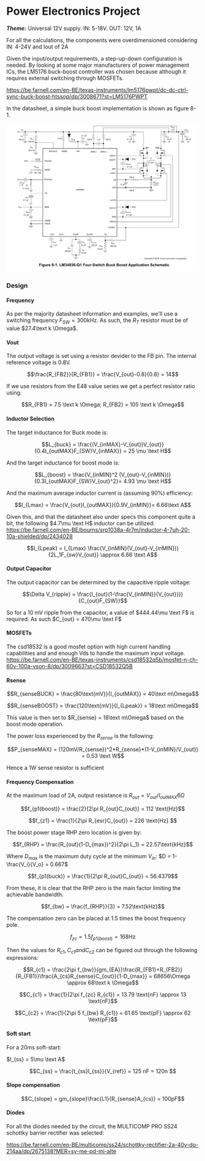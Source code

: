 # Power Electronics Project

***Theme:*** Universal 12V supply. IN: 5-18V. OUT: 12V, 1A

For all the calculations, the components were overdimensioned considering IN: 4-24V and Iout of 2A  

Given the input/output requirements, a step-up-down configuration is needed. By looking at some major manufacturers of power management ICs, the LM5176 buck-boost controller was chosen because although it requires external switching through MOSFETs.

https://be.farnell.com/en-BE/texas-instruments/lm5176pwpt/dc-dc-ctrl-sync-buck-boost-htssop/dp/3008671?st=LM5176PWPT

In the datasheet, a simple buck boost implementation is shown as figure 8-1.

![Buck Boost Application Schamatic](./figures/baseschematic.png)

### Design

#### Frequency

As per the majority datasheet information and examples, we'll use a switching frequency $F_{SW} = 300 \text{kHz}$. As such, the $R_{T}$ resistor must be of value $27.4\text k \Omega$.

#### Vout

The output voltage is set using a resistor devider to the FB pin. The internal reference voltage is 0.8V.

$$\frac{R_{FB2}}{R_{FB1}} = \frac{V_{out}-0.8}{0.8} = 14$$

If we use resistors from the E48 value series we get a perfect resistor ratio using:

$$R_{FB1} = 7.5 \text k \Omega; R_{FB2} = 105 \text k \Omega$$

#### Inductor Selection

The target inductance for Buck mode is:

$$L_{buck} = \frac{(V_{inMAX}-V_{out})V_{out}}{0.4I_{outMAX}F_{SW}V_{inMAX}} = 25 \mu \text H$$

And the target inductance for boost mode is:

$$L_{boost} = \frac{V_{inMIN}^2 (V_{out}-V_{inMIN})}{0.3I_{outMAX}F_{SW}V_{out}^2}= 4.93 \mu \text H$$

And the maximum average inductor current is (assuming 90\%) efficiency:

$$I_{Lmax} = \frac{V_{out}I_{outMAX}}{0.9V_{inMIN}}= 6.66\text A$$

Given this, and that the datasheet also under specs this component quite a bit, the following $4.7\mu \text H$ inductor can be utilized: https://be.farnell.com/en-BE/bourns/srp1038a-4r7m/inductor-4-7uh-20-10a-shielded/dp/2434028

$$I_{Lpeak} = I_{Lmax} \frac{V_{inMIN}(V_{out}-V_{inMIN})}{2L_1F_{sw}V_{out}} \approx 6.66 \text A$$

#### Output Capacitor

The output capacitor can be determined by the capacitive ripple voltage:

$$\Delta V_{ripple} = \frac{I_{out}(1-\frac{V_{inMIN}}{V_{out}})}{C_{out}F_{SW}}$$

So for a 10 mV ripple from the capacitor, a value of $444.44\mu \text F$ is required. As such $C_{out} = 470\mu \text F$  


#### MOSFETs
The csd18532 is a good mosfet option with high current handling capabilities and and enough Vds to handle the maximum input voltage.
https://be.farnell.com/en-BE/texas-instruments/csd18532q5b/mosfet-n-ch-60v-100a-vson-8/dp/3009663?st=CSD18532Q5B


#### Rsense

$$R_{senseBUCK} = \frac{80\text{mV}}{I_{outMAX}} = 40\text m\Omega$$

$$R_{senseBOOST} = \frac{120\text{mV}}{I_{Lpeak}} = 18\text m\Omega$$

This value is then set to $R_{sense} = 18\text m\Omega$ based on the boost mode operation.

The power loss experienced by the $R_{sense}$ is the following:

$$P_{senseMAX} = (120mV/R_{sense})^2*R_{sense}*(1-V_{inMIN}/V_{out}) = 0.53 \text W$$

Hence a 1W sense resistor is sufficient


#### Frequency Compensation

At the maximum load of 2A, output resistance is $R_{out} = V_{out}/I_{outMAX} 6\Omega$

$$f_{p1(boost)} = \frac{2}{2\pi R_{out}C_{out}} = 112 \text{Hz}$$

$$f_{z1} = \frac{1}{2\pi R_{esr}C_{out}} = 226 \text{Hz} $$

The boost power stage RHP zero location is given by: 

$$f_{RHP} = \frac{R_{out}(1-D_{max})^2}{2\pi L_1} = 22.57\text{kHz}$$

Where $D_{max}$ is the maximum duty cycle at the minimum $V_{in}$: $D = 1-\frac{V_i}{V_o} = 0.667$ 

$$f_{p1(buck)} = \frac{1}{2\pi R_{out}C_{out}} = 56.4379$$

From these, it is clear that the RHP zero is the main factor limiting the achievable bandwidth.

$$f_{bw} = \frac{f_{RHP}}{3} = 7.52\text{kHz}$$

The compensation zero can be placed at 1.5 times the boost frequency pole.

$$f_{zc} = 1.5f_{p1(boost)} = 168\text{Hz}$$

Then the values for $R_{c1}, C_{c1} and C_{c2}$ can be figured out through the following expressions:

$$R_{c1} = \frac{2\pi f_{bw}}{gm_{EA}}\frac{R_{FB1}+R_{FB2}}{R_{FB1}}\frac{A_{cs}R_{sense}C_{out}}{1-D_{max}} = 68656\Omega \approx 68\text k \Omega$$

$$C_{c1} = \frac{1}{2\pi f_{zc} R_{c1}} = 13.79 \text{nF} \approx 13 \text{nF}$$

$$C_{c2} = \frac{1}{2\pi 5 f_{bw} R_{c1}} = 61.65 \text{pF} \approx 62 \text{pF}$$


#### Soft start

For a 20ms soft-start:

$I_{ss} = 5\mu \text A$

$$C_{ss} = \frac{t_{ss}I_{ss}}{V_{ref}} = 125 nF = 120n $$


#### Slope compensation

$$C_{slope} = gm_{slope}\frac{L1}{R_{sense}A_{cs}} = 100pF$$


#### Diodes

For all the diodes needed by the circuit, the MULTICOMP PRO SS24 schottky barrier rectifier was selected:

https://be.farnell.com/en-BE/multicomp/ss24/schottky-rectifier-2a-40v-do-214aa/dp/2675138?MER=sy-me-pd-mi-alte
